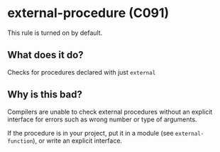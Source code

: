 # external-procedure (C091)
This rule is turned on by default.

## What does it do?
Checks for procedures declared with just `external`

## Why is this bad?
Compilers are unable to check external procedures without an explicit
interface for errors such as wrong number or type of arguments.

If the procedure is in your project, put it in a module (see
`external-function`), or write an explicit interface.
